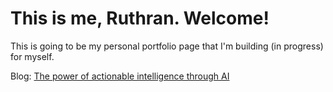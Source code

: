 # This is me, Ruthran. Welcome!
This is going to be my personal portfolio page that I'm building (in progress) for myself.

Blog:
[The power of actionable intelligence through AI](./blog/actionable-intelligence/)
